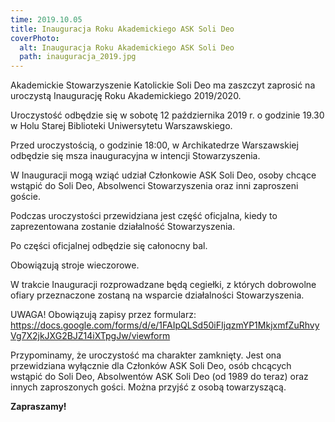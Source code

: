 ```yaml
---
time: 2019.10.05
title: Inauguracja Roku Akademickiego ASK Soli Deo
coverPhoto:
  alt: Inauguracja Roku Akademickiego ASK Soli Deo
  path: inauguracja_2019.jpg
---
```

Akademickie Stowarzyszenie Katolickie Soli Deo ma zaszczyt zaprosić na uroczystą Inaugurację Roku Akademickiego 2019/2020.

Uroczystość odbędzie się w sobotę 12 października 2019 r. o godzinie 19.30 w Holu Starej Biblioteki Uniwersytetu Warszawskiego. 

Przed uroczystością, o godzinie 18:00, w Archikatedrze Warszawskiej odbędzie się msza inauguracyjna w intencji Stowarzyszenia.

W Inauguracji mogą wziąć udział Członkowie ASK Soli Deo, osoby chcące wstąpić do Soli Deo, Absolwenci Stowarzyszenia oraz inni zaproszeni goście.

Podczas uroczystości przewidziana jest część oficjalna, kiedy to zaprezentowana zostanie działalność Stowarzyszenia. 

Po części oficjalnej odbędzie się całonocny bal.

Obowiązują stroje wieczorowe. 

W trakcie Inauguracji rozprowadzane będą cegiełki, z których dobrowolne ofiary przeznaczone zostaną na wsparcie działalności Stowarzyszenia.

UWAGA! Obowiązują zapisy przez formularz:
https://docs.google.com/forms/d/e/1FAIpQLSd50iFIjqzmYP1MkjxmfZuRhvyVg7X2jkJXG2BJZ14iXTpgJw/viewform

Przypominamy, że uroczystość ma charakter zamknięty. Jest ona przewidziana wyłącznie dla Członków ASK Soli Deo, osób chcących wstąpić do Soli Deo, Absolwentów ASK Soli Deo (od 1989 do teraz) oraz innych zaproszonych gości. Można przyjść z osobą towarzyszącą.

**Zapraszamy!**